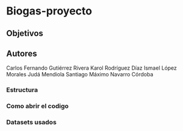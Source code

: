 # Biogas-proyecto
## Objetivos
  <!-- colocar despues los objetivos -->
## Autores
Carlos Fernando Gutiérrez Rivera 
Karol Rodríguez Díaz 
Ismael López Morales 
Judá Mendiola Santiago
Máximo Navarro Córdoba 
<!-- TODO: Añadir el rol de cada integrante -->
### Estructura
<!-- Modificar a futuro para explicar la estructura de cada parte de la repo, per see carpetas -->
### Como abrir el codigo
<!-- TODO explicar como ejecutar el codigo segun el programa -->
### Datasets usados
<!-- Añadir a futuro los datasets usados -->
